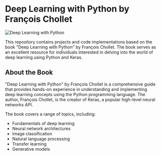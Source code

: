 # Deep Learning with Python by François Chollet

![Deep Learning with Python](https://github.com/fchollet)

This repository contains projects and code implementations based on the book "Deep Learning with Python" by François Chollet. The book serves as an excellent resource for individuals interested in delving into the world of deep learning using Python and Keras.

## About the Book

"Deep Learning with Python" by François Chollet is a comprehensive guide that provides hands-on experience in understanding and implementing deep learning concepts using the Python programming language. The author, François Chollet, is the creator of Keras, a popular high-level neural networks API.

The book covers a range of topics, including:

- Fundamentals of deep learning
- Neural network architectures
- Image classification
- Natural language processing
- Transfer learning
- Generative models
